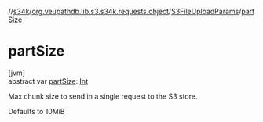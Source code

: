 //[s34k](../../../index.md)/[org.veupathdb.lib.s3.s34k.requests.object](../index.md)/[S3FileUploadParams](index.md)/[partSize](part-size.md)

# partSize

[jvm]\
abstract var [partSize](part-size.md): [Int](https://kotlinlang.org/api/latest/jvm/stdlib/kotlin/-int/index.html)

Max chunk size to send in a single request to the S3 store.

Defaults to 10MiB
